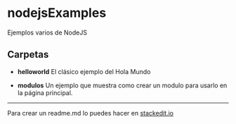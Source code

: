 # nodejsExamples
Ejemplos varios de NodeJS

## Carpetas
- **helloworld**
El clásico ejemplo del Hola Mundo

- **modulos**
Un ejemplo que muestra como crear un modulo para usarlo en la página principal.

----------
Para crear un readme.md lo puedes hacer en [stackedit.io](https://stackedit.io/app)

